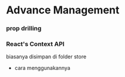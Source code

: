 # Advance Management

### prop drilling

### React's Context API

biasanya disimpan di folder store

- cara menggunakannya
